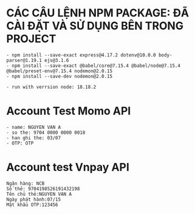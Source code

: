 # CÁC CÂU LỆNH NPM PACKAGE: ĐÃ CÀI ĐẶT VÀ SỬ DỤNG BÊN TRONG PROJECT
    - npm install --save-exact express@4.17.2 dotenv@10.0.0 body-parser@1.19.1 ejs@3.1.6
    - npm install --save-exact @babel/core@7.15.4 @babel/node@7.15.4 @babel/preset-env@7.15.4 nodemon@2.0.15
    - npm install --save-dev nodemon@2.0.15

    - run with verrsion node: 18.18.2

# Account Test Momo API
    - name: NGUYEN VAN A
    - so the: 9704 0000 0000 0018
    - han ghi the: 03/07
    - OTP: OTP

# Account test Vnpay API
    Ngân hàng: NCB
    Số thẻ: 9704198526191432198
    Tên chủ thẻ:NGUYEN VAN A
    Ngày phát hành:07/15
    Mật khẩu OTP:123456
